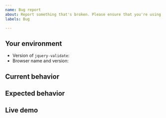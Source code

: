 ```yaml
---
name: Bug report
about: Report something that's broken. Please ensure that you're using the latest version.
labels: Bug

---
```


## Your environment
* Version of `jquery-validate`:
* Browser name and version:

## Current behavior

<!-- Describe how the issue manifests. -->

## Expected behavior

<!-- Describe what the desired behavior would be. -->

## Live demo <!-- !!! THIS SECTION IS REQUIRED !!! -->

<!--
Provide a working example in order for us to be able to reproduce the issue.
https://codepen.io/
-->
